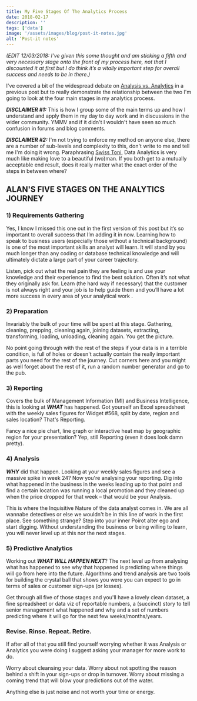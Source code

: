 ```yaml
---
title: My Five Stages Of The Analytics Process
date: 2018-02-17
description: ''
tags: ['data']
image: '/assets/images/blog/post-it-notes.jpg'
alt: ‘Post-it notes'
---
```

_(EDIT 12/03/2018: I&#8217;ve given this some thought and am sticking a fifth and very necessary stage onto the front of my process here, not that I discounted it at first but I do think it&#8217;s a vitally important step for overall success and needs to be in there.)_

I've covered a bit of the widespread debate on [Analysis vs. Analytics](/data-analytics-vs-analysis-whats-the-difference) in a previous post but to really demonstrate the relationship between the two I'm going to look at the four main stages in my analytics process.

_**DISCLAIMER #1:**_ This is how I group some of the main terms up and how I understand and apply them in my day to day work and in discussions in the wider community. YMMV and if it didn't I wouldn't have seen so much confusion in forums and blog comments.

_**DISCLAIMER #2:**_ I'm not trying to enforce my method on anyone else, there are a number of sub-levels and complexity to this, don't write to me and tell me I'm doing it wrong. Paraphrasing [Swiss Toni](https://en.wikipedia.org/wiki/Swiss_Toni), Data Analytics is very much like making love to a beautiful (wo)man. If you both get to a mutually acceptable end result, does it really matter what the exact order of the steps in between where?

## ALAN'S FIVE STAGES ON THE ANALYTICS JOURNEY

### 1) Requirements Gathering

Yes, I know I missed this one out in the first version of this post but it&#8217;s so important to overall success that I&#8217;m adding it in now. Learning how to speak to business users (especially those without a technical background) is one of the most important skills an analyst will learn. It will stand by you much longer than any coding or database technical knowledge and will ultimately dictate a large part of your career trajectory.

Listen, pick out what the real pain they are feeling is and use your knowledge and their experience to find the best solution. Often it&#8217;s not what they originally ask for. Learn (the hard way if necessary) that the customer is not always right and your job is to help guide them and you&#8217;ll have a lot more success in every area of your analytical work .

### 2) Preparation

Invariably the bulk of your time will be spent at this stage. Gathering, cleaning, prepping, cleaning again, joining datasets, extracting, transforming, loading, unloading, cleaning again. You get the picture.

No point going through with the rest of the steps if your data is in a terrible condition, is full of holes or doesn't actually contain the really important parts you need for the rest of the journey. Cut corners here and you might as well forget about the rest of it, run a random number generator and go to the pub.

### 3) Reporting

Covers the bulk of Management Information (MI) and Business Intelligence, this is looking at _**WHAT**_ has happened. Got yourself an Excel spreadsheet with the weekly sales figures for Widget #568, split by date, region and sales location? That's Reporting.

Fancy a nice pie chart, line graph or interactive heat map by geographic region for your presentation? Yep, still Reporting (even it does look damn pretty).

### 4) Analysis

_**WHY**_ did that happen. Looking at your weekly sales figures and see a massive spike in week 24? Now you're analysing your reporting. Dig into what happened in the business in the weeks leading up to that point and find a certain location was running a local promotion and they cleaned up when the price dropped for that week – that would be your Analysis.

This is where the Inquisitive Nature of the data analyst comes in. We are all wannabe detectives or else we wouldn't be in this line of work in the first place. See something strange? Step into your inner Poirot alter ego and start digging. Without understanding the business or being willing to learn, you will never level up at this nor the next stages.

### 5) Predictive Analytics

Working out _**WHAT WILL HAPPEN NEXT**_? The next level up from analysing what has happened to see why that happened is predicting where things will go from here into the future. Algorithms and trend analysis are two tools for building the crystal ball that shows you were you can expect to go in terms of sales or customer sign-ups (or losses).


Get through all five of those stages and you'll have a lovely clean dataset, a fine spreadsheet or data viz of reportable numbers, a (succinct) story to tell senior management what happened and why and a set of numbers predicting where it will go for the next few weeks/months/years.

### Revise. Rinse. Repeat. Retire.

If after all of that you still find yourself worrying whether it was Analysis or Analytics you were doing I suggest asking your manager for more work to do.

Worry about cleansing your data. Worry about not spotting the reason behind a shift in your sign-ups or drop in turnover. Worry about missing a coming trend that will blow your predictions out of the water.

Anything else is just noise and not worth your time or energy.